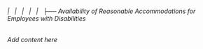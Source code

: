 ###### |   |   |   |   |   ├── Availability of Reasonable Accommodations for Employees with Disabilities

*Add content here*